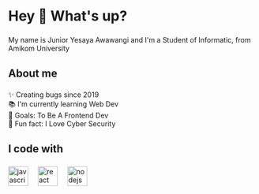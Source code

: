 <h1 align="left">Hey 👋 What's up?</h1>

###

<p align="left">My name is Junior Yesaya Awawangi and I'm a Student of Informatic, from Amikom University</p>

###

<h2 align="left">About me</h2>

###

<p align="left">✨ Creating bugs since 2019<br>📚 I'm currently learning Web Dev<br>🎯 Goals: To Be A Frontend Dev<br>🎲 Fun fact: I Love Cyber Security</p>

###

<h2 align="left">I code with</h2>

###

<div align="left">
  <img src="https://cdn.jsdelivr.net/gh/devicons/devicon/icons/javascript/javascript-original.svg" height="40" alt="javascript logo"  />
  <img width="12" />
  <img src="https://cdn.jsdelivr.net/gh/devicons/devicon/icons/react/react-original.svg" height="40" alt="react logo"  />
  <img width="12" />
  <img src="https://cdn.jsdelivr.net/gh/devicons/devicon/icons/nodejs/nodejs-original.svg" height="40" alt="nodejs logo"  />
  <img width="12" />
</div>

###
